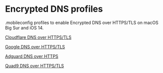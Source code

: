 # Encrypted DNS profiles

.mobileconfig profiles to enable Encrypted DNS over HTTPS/TLS on macOS Big Sur and iOS 14.


[Cloudflare DNS over HTTPS/TLS](https://github.com/harshanand120/encrypted-dns-apple/raw/master/cloudflare-dns.mobileconfig)

[Google DNS over HTTPS/TLS](https://github.com/harshanand120/encrypted-dns-apple/raw/master/googledns.mobileconfig)

[Adguard DNS over HTTPS](https://github.com/harshanand120/encrypted-dns-apple/raw/master/adguarddns.mobileconfig)

[Quad9 DNS over HTTPS/TLS](https://github.com/harshanand120/encrypted-dns-apple/raw/master/quad9dns.mobileconfig)